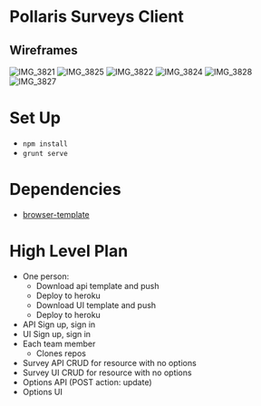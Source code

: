 # Pollaris Surveys Client

## Wireframes
![IMG_3821](https://user-images.githubusercontent.com/22508682/76435452-62f54080-638d-11ea-925e-eb0a252bcb4f.jpg)
![IMG_3825](https://user-images.githubusercontent.com/22508682/76435476-68528b00-638d-11ea-8990-25da5a3d51d5.jpg)
![IMG_3822](https://user-images.githubusercontent.com/22508682/76435491-6d173f00-638d-11ea-9ea7-abefba33b9f0.jpg)
![IMG_3824](https://user-images.githubusercontent.com/22508682/76435580-8d46fe00-638d-11ea-88ca-ce6094a5dae4.jpg)
![IMG_3828](https://user-images.githubusercontent.com/22508682/76435607-98019300-638d-11ea-8e0a-d0e550e874c1.jpg)
![IMG_3827](https://user-images.githubusercontent.com/22508682/76435626-9cc64700-638d-11ea-978f-10e6397ab897.jpg)

# Set Up
- `npm install`
- `grunt serve`

# Dependencies
- [browser-template](https://git.generalassemb.ly/ga-wdi-boston/browser-template)

# High Level Plan
- One person:
  - Download api template and push
  - Deploy to heroku
  - Download UI template and push
  - Deploy to heroku
- API Sign up, sign in
- UI Sign up, sign in
- Each team member
  - Clones repos
- Survey API CRUD for resource with no options
- Survey UI CRUD for resource with no options
- Options API (POST action: update)
- Options UI
